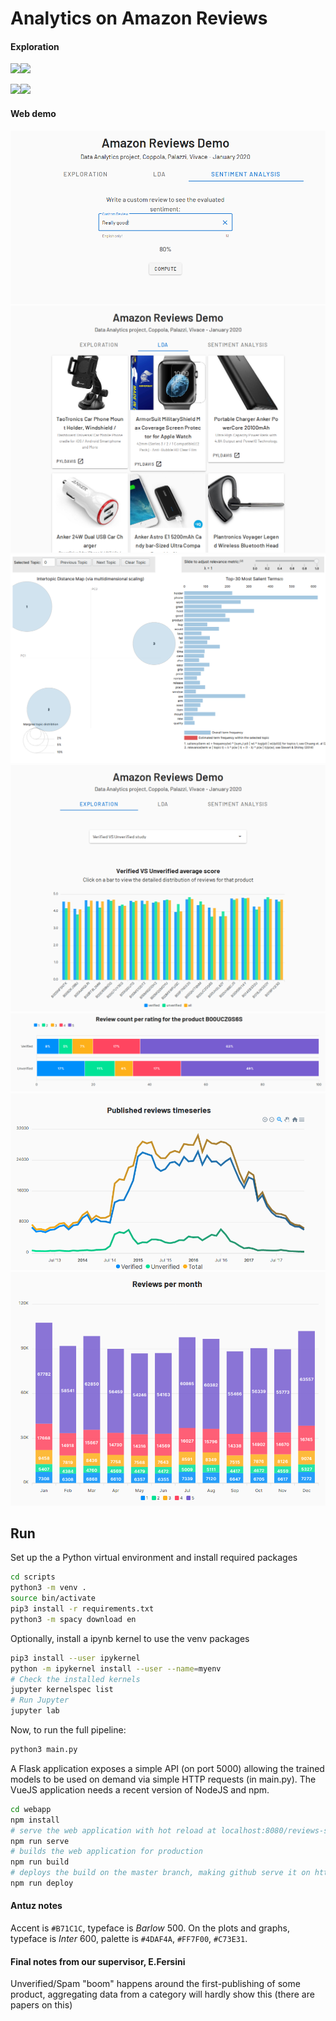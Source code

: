 # Analytics on Amazon Reviews


#### Exploration

<img src="figures/1_rew_len_over_time.svg" width="50%"><img src="figures/1_avg_help_25_100_traffic.svg"  width="50%">

<img src="figures/1_ver_unver_time_traffic.svg"  width="50%"><img src="figures/1_correlation_words_opinion.svg"  width="50%">

#### Web demo

<img src="https://github.com/avivace/reviews-sentiment/blob/develop/figures/ext/webapp1.png">

<img src="https://github.com/avivace/reviews-sentiment/blob/develop/figures/ext/webapp2.png">

<img src="https://github.com/avivace/reviews-sentiment/blob/develop/figures/ext/webapp3.png">

<img src="https://github.com/avivace/reviews-sentiment/blob/develop/figures/ext/webapp4.png">

<img src="https://github.com/avivace/reviews-sentiment/blob/develop/figures/ext/webapp_plot2.png">

<img src="https://github.com/avivace/reviews-sentiment/blob/develop/figures/ext/webapp_plot1.png">

<img src="https://github.com/avivace/reviews-sentiment/blob/develop/figures/ext/webapp_plot3.png">



## Run

Set up the a Python virtual environment and install required packages

```bash
cd scripts
python3 -m venv .
source bin/activate
pip3 install -r requirements.txt
python3 -m spacy download en
```

Optionally, install a ipynb kernel to use the venv packages
```bash
pip3 install --user ipykernel
python -m ipykernel install --user --name=myenv
# Check the installed kernels
jupyter kernelspec list
# Run Jupyter
jupyter lab
```


Now, to run the full pipeline:
```bash
python3 main.py
```

A Flask application exposes a simple API (on port 5000) allowing the trained models to be used on demand via simple HTTP requests (in main.py). The VueJS application needs a recent version of NodeJS and npm.

```bash
cd webapp
npm install
# serve the web application with hot reload at localhost:8080/reviews-sentiment
npm run serve
# builds the web application for production
npm run build
# deploys the build on the master branch, making github serve it on https://avivace.github.io/reviews-sentiment
npm run deploy
```


#### Antuz notes

Accent is `#B71C1C`, typeface is *Barlow* 500. On the plots and graphs, typeface is *Inter* 600, palette is `#4DAF4A`, `#FF7F00`, `#C73E31`.

#### Final notes from our supervisor, E.Fersini

Unverified/Spam "boom" happens around the first-publishing of some product, aggregating data from a category will hardly show this (there are papers on this)
